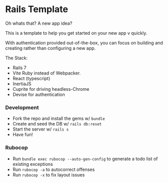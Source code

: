 # Rails Template

Oh whats that? A new app idea?

This is a template to help you get started on your new app v quickly.

With authentication provided out-of-the-box, you can focus on building and creating rather than configuring a new app.

The Stack:

- Rails 7
- Vite Ruby instead of Webpacker.
- React (typescript)
- InertiaJS
- Cuprite for driving headless-Chrome
- Devise for authentication

### Development

- Fork the repo and install the gems w/ `bundle`
- Create and seed the DB w/ `rails db:reset`
- Start the server w/ `rails s`
- Have fun!

### Rubocop

- Run `bundle exec rubocop --auto-gen-config` to generate a todo list of existing exceptions
- Run `rubocop -a` to autocorrect offenses
- Run `rubocop -x` to fix layout issues
